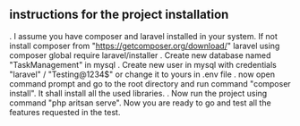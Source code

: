 ## instructions for the project installation

. I assume you have composer and laravel installed in your system. If not install composer from "https://getcomposer.org/download/" laravel using composer global require laravel/installer 
. Create new database named "TaskManagement" in mysql
. Create new user in mysql with credentials "laravel" / "Testing@1234$" or change it to yours in .env file
. now open command prompt and go to the root directory and run command "composer install". It shall install all the used libraries.
. Now run the project using command "php aritsan serve". Now you are ready to go and test all the features requested in the test.
